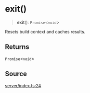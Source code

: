 # exit()

> **exit**(): `Promise`\<`void`\>

Resets build context and caches results.

## Returns

`Promise`\<`void`\>

## Source

[server/index.ts:24](https://github.com/Elringus/Imgit/blob/cf06d86/src/server/index.ts#L24)
